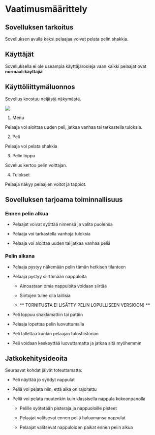 # Vaatimusmäärittely

## Sovelluksen tarkoitus

Sovelluksen avulla kaksi pelaajaa voivat pelata pelin shakkia.

## Käyttäjät

Sovelluksella ei ole useampia käyttäjärooleja vaan kaikki
pelaajat ovat **normaali käyttäjiä**

## Käyttöliittymäluonnos

Sovellus koostuu neljästä näkymästä. 

<img src="https://raw.githubusercontent.com/mikkosk/ot2019/kuvat/maarittely.PNG">

1. Menu

Pelaaja voi aloittaa uuden peli, jatkaa vanhaa tai tarkastella tuloksia.


2. Peli

Pelaaja voi pelata shakkia


3. Pelin loppu

Sovellus kertoo pelin voittajan.


4. Tulokset

Pelaaja näkyy pelaajien voitot ja tappiot.



## Sovelluksen tarjoama toiminnallisuus

### Ennen pelin alkua

- Pelaajat voivat syöttää nimensä ja valita puolensa

- Pelaaja voi tarkastella vanhoja tuloksia

- Pelaaja voi aloittaa uuden tai jatkaa vanhaa peliä

### Pelin aikana

- Pelaaja pystyy näkemään pelin tämän hetkisen tilanteen

- Pelaaja pystyy siirtämään nappuloita

	- Ainoastaan omia nappuloita voidaan siirtää

	- Siirtojen tulee olla laillisia 

	- ** TORNITUSTA EI LISÄTTY PELIN LOPULLISEEN VERSIOON) **

- Peli loppuu shakkimattiin tai pattiin

- Pelaaja lopettaa pelin luovuttumalla

- Peli tallettaa kunkin pelaajan tuloshistorian

- Peli voidaan keskeyttää luovuttamatta ja jatkaa sitä myöhemmin

## Jatkokehitysideoita

Seuraavat kohdat jäivät toteuttamatta:

- Peli näyttää jo syödyt nappulat

- Peliä voi pelata niin, että aika on rajoitettu

- Peliä voi pelata muutenkin kuin klassisella nappula kokoonpanolla
	
	- Pelille syötetään pisteraja ja nappuoloille pisteet

	- Pelaajat valitsevat ennen peliä haluamansa nappulat

	- Pelaajat valitsevat nappuloiden paikat ennen pelin alkua
